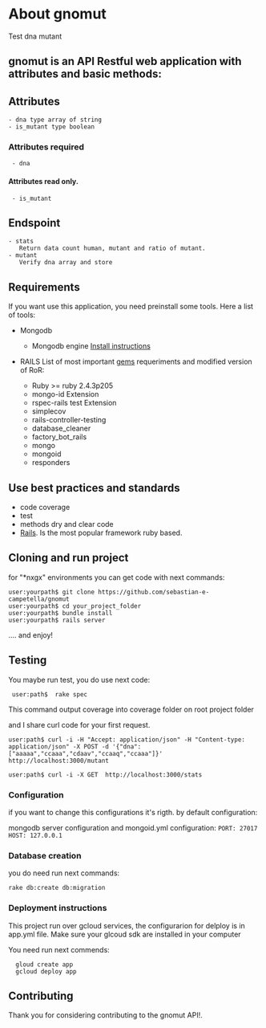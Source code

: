 # About gnomut

Test dna mutant 

 ## gnomut is an API Restful web application with attributes and basic methods:

  ## Attributes
    - dna type array of string
    - is_mutant type boolean
  
   ### Attributes required
     - dna
   
   #### Attributes read only.
   
     - is_mutant
     
  ## Endspoint
  
    - stats
       Return data count human, mutant and ratio of mutant.
    - mutant
       Verify dna array and store
       
 ## Requirements

If you want use this application, you need preinstall some tools. Here a list of tools:

- Mongodb 
  - Mongodb engine [Install instructions](https://docs.mongodb.com/manual/installation/)
  
- RAILS
   List of most important [gems](https://rubygems.org/) requeriments and modified version of RoR:
   
   - Ruby >= ruby 2.4.3p205
   - mongo-id Extension
   - rspec-rails test Extension
   - simplecov 
   - rails-controller-testing
   - database_cleaner
   - factory_bot_rails
   - mongo
   - mongoid
   - responders
  

 ## Use best practices and standards
 
- code coverage
- test
- methods dry and clear code
- [Rails](https://rubyonrails.org/). Is the most popular framework ruby based.


## Cloning and run project

for "*nxgx" environments you can get code with next commands:

```
user:yourpath$ git clone https://github.com/sebastian-e-campetella/gnomut
user:yourpath$ cd your_project_folder
user:yourpath$ bundle install
user:yourpath$ rails server

```

.... and  enjoy!

## Testing

You maybe run test, you do use next code:

```
 user:path$  rake spec
```
This command output coverage into coverage folder on root project folder

and I share curl code for your first request.

```
user:path$ curl -i -H "Accept: application/json" -H "Content-type:  application/json" -X POST -d '{"dna":["aaaaa","ccaaa","cdaav","ccaaq","ccaaa"]}' http://localhost:3000/mutant

user:path$ curl -i -X GET  http://localhost:3000/stats

```
### Configuration
  if you want to change this configurations it's rigth. by default configuration:

  mongodb server configuration and mongoid.yml configuration:
    ```
    PORT: 27017
    HOST: 127.0.0.1
    ``` 
### Database creation
  you do need run next commands:
  ```
  rake db:create db:migration
  ```
###  Deployment instructions
  This project run over gcloud services, the configurarion for delploy is in app.yml file.
  Make sure your glcoud sdk are installed in your computer
 
  You need run next commends:
  ```
    gloud create app
    gcloud deploy app
  ```



## Contributing

Thank you for considering contributing to the gnomut API!.
